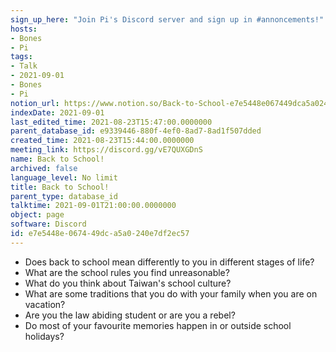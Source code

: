 ```yaml
---
sign_up_here: "Join Pi's Discord server and sign up in #annoncements!"
hosts:
- Bones
- Pi
tags:
- Talk
- 2021-09-01
- Bones
- Pi
notion_url: https://www.notion.so/Back-to-School-e7e5448e067449dca5a0240e7df2ec57
indexDate: 2021-09-01
last_edited_time: 2021-08-23T15:47:00.0000000
parent_database_id: e9339446-880f-4ef0-8ad7-8ad1f507dded
created_time: 2021-08-23T15:44:00.0000000
meeting_link: https://discord.gg/vE7QUXGDnS
name: Back to School!
archived: false
language_level: No limit
title: Back to School!
parent_type: database_id
talktime: 2021-09-01T21:00:00.0000000
object: page
software: Discord
id: e7e5448e-0674-49dc-a5a0-240e7df2ec57
---
```


   - Does back to school mean differently to you in different stages of life?
   - What are the school rules you find unreasonable?
   - What do you think about Taiwan's school culture?
   - What are some traditions that you do with your family when you are on vacation?
   - Are you the law abiding student or are you a rebel?
   - Do most of your favourite memories happen in or outside school holidays?








